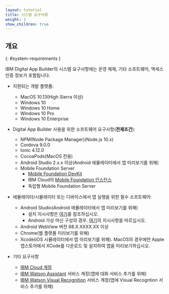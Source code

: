 ```yaml
---
layout: tutorial
title: 시스템 요구사항
weight: 1
show_children: true
---
```

<!-- NLS_CHARSET=UTF-8 -->
## 개요
{: #system-requirements }

IBM Digital App Builder의 시스템 요구사항에는 운영 체제, 기타 소프트웨어, 액세스 인증 정보가 포함됩니다.

* 지원되는 개발 플랫폼: 

    * MacOS 10.13(High Sierra 이상)
    * Windows 10
    * Windows 10 Home
    * Windows 10 Pro
    * Windows 10 Enterprise

* Digital App Builder 사용을 위한 소프트웨어 요구사항(**전제조건**):

    * NPM(Node Package Manager)(Node.js 10.x)
    * Cordova 9.0.0
    * Ionic 4.12.0
    * CocoaPods(MacOS 전용)
    * Android Studio 2.x.x 이상(Android 에뮬레이터에서 앱 미리보기를 위해)
    * Mobile Foundation Server
        * [Mobile Foundation DevKit](http://mobilefirstplatform.ibmcloud.com/downloads/#developer-kit)
        * IBM Cloud의 [Mobile Foundation 인스턴스](https://cloud.ibm.com/catalog/services/mobile-foundation)
        * 독립형 Mobile Foundation Server

* 에뮬레이터/시뮬레이터 또는 디바이스에서 앱 실행을 위한 필수 소프트웨어:

    * Android Studio(Android 에뮬레이터에서 앱 미리보기를 위해)
        * 설치 지시사항은 [여기](https://developer.android.com/studio/)를 참조하십시오.
        * Android 가상 머신 구성의 경우. [여기](https://developer.android.com/studio/releases/emulator)의 지시사항을 따르십시오.
    * Android WebView 버전 68.X.XXXX.XX 이상
    * Chrome(웹 플랫폼 미리보기를 위해)
    * Xcode(iOS 시뮬레이터에서 앱 미리보기를 위해). MacOS의 경우에만 Apple 앱스토어에서 XCode를 다운로드 및 설치하여 앱을 미리보기하십시오.

* 기타 요구사항

    * [IBM Cloud 계정](https://cloud.ibm.com/registration)
    * [IBM Watson Assistant](https://cloud.ibm.com/catalog/services/watson-assistant) 서비스 계정(앱에 대화 서비스 추가를 위해)
    * [IBM Watson Visual Recognition](https://cloud.ibm.com/developer/watson/starter-kits/watson-visual-recognition-basic) 서비스 계정(앱에 Visual Recogntion 서비스 추가를 위해)


